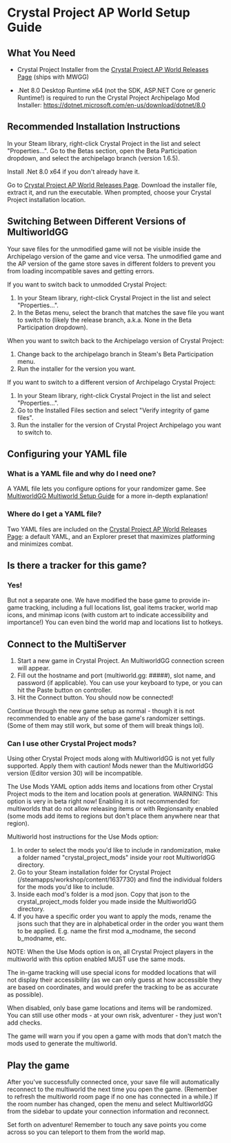 # Crystal Project AP World Setup Guide

## What You Need

- Crystal Project Installer from the
  [Crystal Project AP World Releases Page](https://github.com/Emerassi/CrystalProjectAPWorld/releases) (ships with MWGG)

- .Net 8.0 Desktop Runtime x64 (not the SDK, ASP.NET Core or generic Runtime!) is required to run the Crystal Project Archipelago Mod Installer: 
https://dotnet.microsoft.com/en-us/download/dotnet/8.0

## Recommended Installation Instructions

In your Steam library, right-click Crystal Project in the list and select "Properties...". Go to the Betas section, open the Beta Participation dropdown, and select the archipelago branch (version 1.6.5). 

Install .Net 8.0 x64 if you don't already have it.

Go to [Crystal Project AP World Releases Page](https://github.com/Emerassi/CrystalProjectAPWorld/releases).
Download the installer file, extract it, and run the executable. When prompted, choose your Crystal Project installation location.

## Switching Between Different Versions of MultiworldGG

Your save files for the unmodified game will not be visible inside the Archipelago version of the game and vice versa.
 The unmodified game and the AP version of the game store saves in different folders to prevent you from loading incompatible saves and getting errors.

If you want to switch back to unmodded Crystal Project:
 1. In your Steam library, right-click Crystal Project in the list and select "Properties...".
 1. In the Betas menu, select the branch that matches the save file you want to switch to (likely the release branch, a.k.a. None in the Beta Participation dropdown).

When you want to switch back to the Archipelago version of Crystal Project:
 1. Change back to the archipelago branch in Steam's Beta Participation menu.
 1. Run the installer for the version you want.

If you want to switch to a different version of Archipelago Crystal Project:
 1. In your Steam library, right-click Crystal Project in the list and select "Properties...".
 1. Go to the Installed Files section and select "Verify integrity of game files".
 1. Run the installer for the version of Crystal Project Archipelago you want to switch to.

## Configuring your YAML file

### What is a YAML file and why do I need one?

A YAML file lets you configure options for your randomizer game.
See [MultiworldGG Multiworld Setup Guide](/tutorial/Archipelago/setup/en#generating-a-game) for a more in-depth explanation!

### Where do I get a YAML file?

Two YAML files are included on the [Crystal Project AP World Releases Page](https://github.com/Emerassi/CrystalProjectAPWorld/releases): a default YAML, and an Explorer preset that maximizes platforming and minimizes combat.

## Is there a tracker for this game?

### Yes!

But not a separate one. We have modified the base game to provide in-game tracking, including a full locations list, goal items tracker, world map icons, and minimap icons (with custom art to indicate accessibility and importance!) You can even bind the world map and locations list to hotkeys.

## Connect to the MultiServer

1. Start a new game in Crystal Project. An MultiworldGG connection screen will appear.
1. Fill out the hostname and port (multiworld.gg: #####), slot name, and password (if applicable). You can use your keyboard to type, or you can hit the Paste button on controller.
1. Hit the Connect button. You should now be connected!

Continue through the new game setup as normal - though it is not recommended to enable any of the base game's randomizer settings. (Some of them may still work, but some of them will break things lol).

### Can I use other Crystal Project mods?
Using other Crystal Project mods along with MultiworldGG is not yet fully supported. Apply them with caution! Mods newer than the MultiworldGG version (Editor version 30) will be incompatible.

The Use Mods YAML option adds items and locations from other Crystal Project mods to the item and location pools at generation.
WARNING: This option is very in beta right now! Enabling it is not recommended for: multiworlds that do not allow releasing items or with Regionsanity enabled (some mods add items to regions but don't place them anywhere near that region).

Multiworld host instructions for the Use Mods option:
1. In order to select the mods you'd like to include in randomization, make a folder named "crystal_project_mods" inside your root MultiworldGG directory.
1. Go to your Steam installation folder for Crystal Project (<YourSteamInstallFolder>/steamapps/workshop/content/1637730) and find the individual folders for the mods you'd like to include.
1. Inside each mod's folder is a mod json. Copy that json to the crystal_project_mods folder you made inside the MultiworldGG directory.
1. If you have a specific order you want to apply the mods, rename the jsons such that they are in alphabetical order in the order you want them to be applied. E.g. name the first mod a_modname, the second b_modname, etc.

NOTE: When the Use Mods option is on, all Crystal Project players in the multiworld with this option enabled MUST use the same mods.

The in-game tracking will use special icons for modded locations that will not display their accessibility (as we can only guess at how accessible they are based on coordinates, and would prefer the tracking to be as accurate as possible).

When disabled, only base game locations and items will be randomized. You can still use other mods - at your own risk, adventurer - they just won't add checks.

The game will warn you if you open a game with mods that don't match the mods used to generate the multiworld.

## Play the game

After you've successfully connected once, your save file will automatically reconnect to the multiworld the next time you open the game.
(Remember to refresh the multiworld room page if no one has connected in a while.) If the room number has changed, open the menu and select MultiworldGG from the sidebar to update your connection information and reconnect.

Set forth on adventure! Remember to touch any save points you come across so you can teleport to them from the world map.
